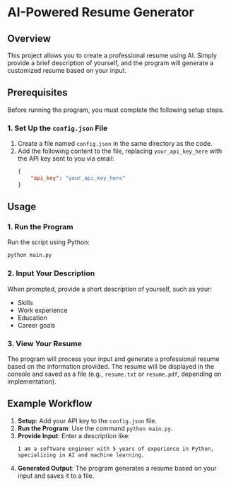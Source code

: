 # AI-Powered Resume Generator

## Overview
This project allows you to create a professional resume using AI. Simply provide a brief description of yourself, and the program will generate a customized resume based on your input.

## Prerequisites
Before running the program, you must complete the following setup steps.

### 1. Set Up the `config.json` File
1. Create a file named `config.json` in the same directory as the code.
2. Add the following content to the file, replacing `your_api_key_here` with the API key sent to you via email:
   ```json
   {
       "api_key": "your_api_key_here"
   }
   ```



## Usage

### 1. Run the Program
Run the script using Python:
```bash
python main.py
```

### 2. Input Your Description
When prompted, provide a short description of yourself, such as your:
- Skills
- Work experience
- Education
- Career goals

### 3. View Your Resume
The program will process your input and generate a professional resume based on the information provided. The resume will be displayed in the console and saved as a file (e.g., `resume.txt` or `resume.pdf`, depending on implementation).

## Example Workflow
1. **Setup**: Add your API key to the `config.json` file.
2. **Run the Program**: Use the command `python main.py`.
3. **Provide Input**: Enter a description like:
   ```
   I am a software engineer with 5 years of experience in Python, specializing in AI and machine learning.
   ```
4. **Generated Output**: The program generates a resume based on your input and saves it to a file.

